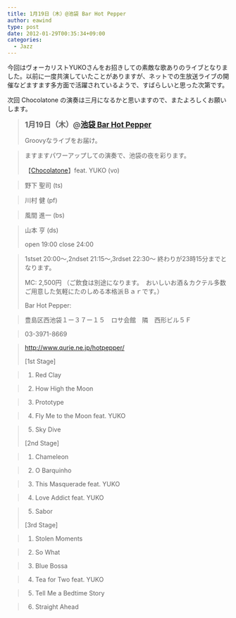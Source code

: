 ```yaml
---
title: 1月19日（木）@池袋 Bar Hot Pepper
author: eawind
type: post
date: 2012-01-29T00:35:34+09:00
categories:
  - Jazz
---
```

今回はヴォーカリストYUKOさんをお招きしての素敵な歌ありのライブとなりました。以前に一度共演していたことがありますが、ネットでの生放送ライブの開催などますます多方面で活躍されているようで、すばらしいと思った次第です。

次回 Chocolatone の演奏は三月になるかと思いますので、またよろしくお願いします。

> <big><strong>1月19日（木）@<a href="http://jazzhotpepper.com/" target="_blank" rel="noopener noreferrer">池袋 Bar Hot Pepper</a></strong></big>
>
> Groovyなライブをお届け。

> ますますパワーアップしての演奏で、池袋の夜を彩ります。
>
> 【[Chocolatone][1]】feat. YUKO (vo)

> 野下 聖司 (ts)

> 川村 健 (pf)

> 風間 進一 (bs)

> 山本 亨 (ds)
>
> open 19:00 close 24:00

> 1stset 20:00〜,2ndset 21:15〜,3rdset 22:30〜 終わりが23時15分までとなります。
>
> MC: 2,500円 （ご飲食は別途になります。　おいしいお酒＆カクテル多数ご用意した気軽にたのしめる本格派Ｂａｒです。）
>
> Bar Hot Pepper:

> 豊島区西池袋１ー３７ー１５　ロサ会館　隣　西形ビル５Ｆ

> 03-3971-8669

> <a href="http://jazzhotpepper.com/" target="_blank" rel="noopener noreferrer">http://www.qurie.ne.jp/hotpepper/</a>
>
> [1st Stage]

> 1. Red Clay

> 2. How High the Moon

> 3. Prototype

> 4. Fly Me to the Moon feat. YUKO

> 5. Sky Dive
>
> [2nd Stage]

> 1. Chameleon

> 2. O Barquinho

> 3. This Masquerade feat. YUKO

> 4. Love Addict feat. YUKO

> 5. Sabor
>
> [3rd Stage]

> 1. Stolen Moments

> 2. So What

> 3. Blue Bossa

> 4. Tea for Two feat. YUKO

> 5. Tell Me a Bedtime Story

> 6. Straight Ahead

 [1]: http://www.eawind.net/?page_id=930
